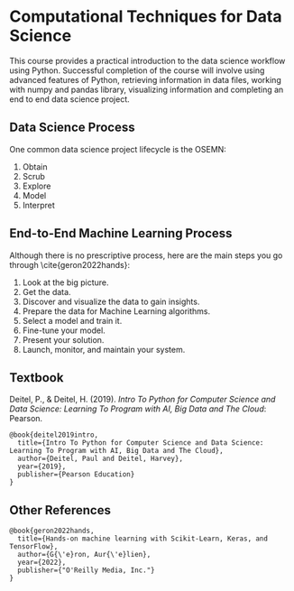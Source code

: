 # Computational Techniques for Data Science

This course provides a practical introduction to the data science workflow using Python. Successful completion of the course will involve using advanced features of Python, retrieving information in data files, working with numpy and pandas library, visualizing information and completing an end to end data science project.

## Data Science Process

One common data science project lifecycle is the OSEMN:

1. Obtain
2. Scrub
3. Explore
4. Model
5. Interpret


## End-to-End Machine Learning Process

Although there is no prescriptive process, here are the main steps you go through \cite{geron2022hands}:

1. Look at the big picture.
2. Get the data.
3. Discover and visualize the data to gain insights.
4. Prepare the data for Machine Learning algorithms.
5. Select a model and train it.
6. Fine-tune your model.
7. Present your solution.
8. Launch, monitor, and maintain your system.


## Textbook

Deitel, P., & Deitel, H. (2019). _Intro To Python for Computer Science and Data Science: Learning To Program with AI, Big Data and The Cloud_: Pearson.


```
@book{deitel2019intro,
  title={Intro To Python for Computer Science and Data Science: Learning To Program with AI, Big Data and The Cloud},
  author={Deitel, Paul and Deitel, Harvey},
  year={2019},
  publisher={Pearson Education}
}
```

## Other References
```
@book{geron2022hands,
  title={Hands-on machine learning with Scikit-Learn, Keras, and TensorFlow},
  author={G{\'e}ron, Aur{\'e}lien},
  year={2022},
  publisher={"O'Reilly Media, Inc."}
}
```
